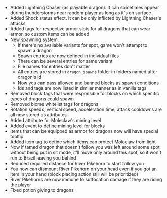 - Added Lightning Chaser (as playable dragon). It can sometimes appear during thunderstorms near random player as long as it's on surface
- Added Shock status effect. It can be only inflicted by Lightning Chaser's attacks
- Added tags for respective armor slots for all dragons that can wear armor, so custom items can be added
- New spawning system:
  - If there's no available variants for spot, game won't attempt to spawn a dragon
  - Spawn entries are now defined in individual files
  - There can be several entries for same variant
  - File names for entries don't matter
  - All entries are stored in `dragon_spawns` folder in folders named after dragon's id
  - Now you can pass allowed and banned blocks as spawn conditions
  - Ids and tags are now listed in similar manner as in vanilla tags
- Removed block tags that were responsible for blocks on which specific types of dragons could spawn
- Removed biome whitelist tags for dragons
- Rotation speeds, vertical speed, acceleration time, attack cooldowns are all now stored as attributes
- Added attribute for Moleclaw's mining level
- Added event to define mining level for blocks
- Items that can be equipped as armor for dragons now will have special tooltip
- Added item tag to define which items can protect Moleclaw from light
- Now if tamed dragon that doesn't follow you was left around some spot without being put in sit mode, it'll move only around this spot, so it won't run to Brazil leaving you behind
- Reduced required distance for River Pikehorn to start follow you
- You now can dismount River Pikehorn on your head even if you got an item in your hand (block placing action still will be prioritized)
- River Pikehorns are now immune to suffocation damage if they are riding the player
- Fixed potion giving to dragons